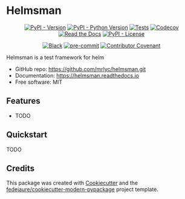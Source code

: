 
# Helmsman


<div align="center">

[![PyPI - Version](https://img.shields.io/pypi/v/helmsman.svg)](https://pypi.python.org/pypi/helmsman)
[![PyPI - Python Version](https://img.shields.io/pypi/pyversions/helmsman.svg)](https://pypi.python.org/pypi/helmsman)
[![Tests](https://github.com/mrlyc/helmsman/workflows/tests/badge.svg)](https://github.com/mrlyc/helmsman/actions?workflow=tests)
[![Codecov](https://codecov.io/gh/mrlyc/helmsman/branch/main/graph/badge.svg)](https://codecov.io/gh/mrlyc/helmsman)
[![Read the Docs](https://readthedocs.org/projects/helmsman/badge/)](https://helmsman.readthedocs.io/)
[![PyPI - License](https://img.shields.io/pypi/l/helmsman.svg)](https://pypi.python.org/pypi/helmsman)

[![Black](https://img.shields.io/badge/code%20style-black-000000.svg)](https://github.com/psf/black)
[![pre-commit](https://img.shields.io/badge/pre--commit-enabled-brightgreen?logo=pre-commit&logoColor=white)](https://github.com/pre-commit/pre-commit)
[![Contributor Covenant](https://img.shields.io/badge/Contributor%20Covenant-2.0-4baaaa.svg)](https://www.contributor-covenant.org/version/2/0/code_of_conduct/)

</div>


Helmsman is a test framework for helm


* GitHub repo: <https://github.com/mrlyc/helmsman.git>
* Documentation: <https://helmsman.readthedocs.io>
* Free software: MIT


## Features

* TODO

## Quickstart

TODO

## Credits

This package was created with [Cookiecutter][cookiecutter] and the [fedejaure/cookiecutter-modern-pypackage][cookiecutter-modern-pypackage] project template.

[cookiecutter]: https://github.com/cookiecutter/cookiecutter
[cookiecutter-modern-pypackage]: https://github.com/fedejaure/cookiecutter-modern-pypackage
